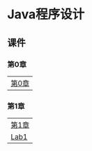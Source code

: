 # Java程序设计

## 课件

### 第0章

|    |
| ---- |
|[第0章](./CourseWare/Jchapter-0.html)|

### 第1章

|    |
| ---- |
|[第1章](./CourseWare/Jchapter-1.html)|
|[Lab1](./CourseWare/JLab_1.md)|

